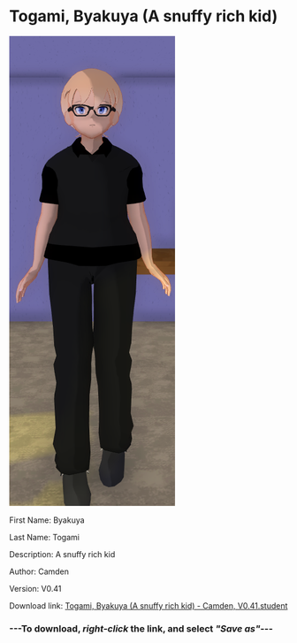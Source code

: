 # Togami, Byakuya (A snuffy rich kid)

<img src = "https://raw.githubusercontent.com/Arbiter1223/Daigaku-Gurashi-Custom-Students/master/Students/Files/Togami%2C%20Byakuya%20(A%20snuffy%20rich%20kid).png">

First Name: Byakuya

Last Name: Togami

Description: A snuffy rich kid

Author: Camden

Version: V0.41

Download link: <a href="https://raw.githubusercontent.com/Arbiter1223/Daigaku-Gurashi-Custom-Students/master/Students/Files/Togami%2C%20Byakuya%20(A%20snuffy%20rich%20kid)%20-%20Camden%2C%20V0.41.student">Togami, Byakuya (A snuffy rich kid) - Camden, V0.41.student</a>

### ---**To download, _right-click_ the link, and select _"Save as"_**---
